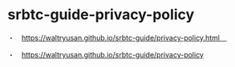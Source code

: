 # srbtc-guide-privacy-policy
・　https://waltryusan.github.io/srbtc-guide/privacy-policy.html　

・　https://waltryusan.github.io/srbtc-guide/privacy-policy
